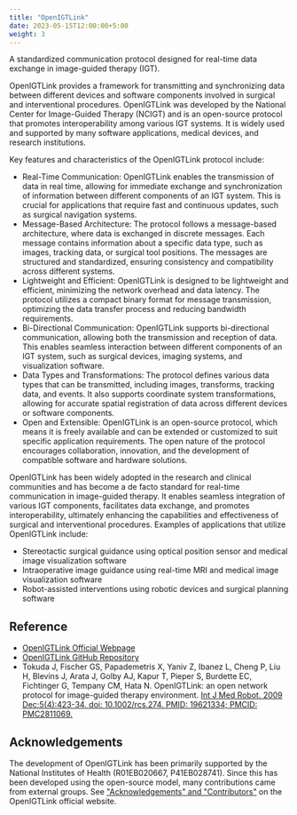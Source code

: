 ```yaml
---
title: "OpenIGTLink"
date: 2023-05-15T12:00:00+5:00
weight: 3
---
```


A standardized communication protocol designed for real-time data exchange in image-guided therapy (IGT). 

OpenIGTLink provides a framework for transmitting and synchronizing data between different devices and software components involved in surgical and interventional procedures. OpenIGTLink was developed by the National Center for Image-Guided Therapy (NCIGT) and is an open-source protocol that promotes interoperability among various IGT systems. It is widely used and supported by many software applications, medical devices, and research institutions.

Key features and characteristics of the OpenIGTLink protocol include:

- Real-Time Communication: OpenIGTLink enables the transmission of data in real time, allowing for immediate exchange and synchronization of information between different components of an IGT system. This is crucial for applications that require fast and continuous updates, such as surgical navigation systems.
- Message-Based Architecture: The protocol follows a message-based architecture, where data is exchanged in discrete messages. Each message contains information about a specific data type, such as images, tracking data, or surgical tool positions. The messages are structured and standardized, ensuring consistency and compatibility across different systems.
- Lightweight and Efficient: OpenIGTLink is designed to be lightweight and efficient, minimizing the network overhead and data latency. The protocol utilizes a compact binary format for message transmission, optimizing the data transfer process and reducing bandwidth requirements.
- Bi-Directional Communication: OpenIGTLink supports bi-directional communication, allowing both the transmission and reception of data. This enables seamless interaction between different components of an IGT system, such as surgical devices, imaging systems, and visualization software.
- Data Types and Transformations: The protocol defines various data types that can be transmitted, including images, transforms, tracking data, and events. It also supports coordinate system transformations, allowing for accurate spatial registration of data across different devices or software components.
- Open and Extensible: OpenIGTLink is an open-source protocol, which means it is freely available and can be extended or customized to suit specific application requirements. The open nature of the protocol encourages collaboration, innovation, and the development of compatible software and hardware solutions.

OpenIGTLink has been widely adopted in the research and clinical communities and has become a de facto standard for real-time communication in image-guided therapy. It enables seamless integration of various IGT components, facilitates data exchange, and promotes interoperability, ultimately enhancing the capabilities and effectiveness of surgical and interventional procedures. Examples of applications that utilize OpenIGTLink include:

- Stereotactic surgical guidance using optical position sensor and medical image visualization software
- Intraoperative image guidance using real-time MRI and medical image visualization software
- Robot-assisted interventions using robotic devices and surgical planning software


## Reference 

- [OpenIGTLink Official Webpage](http://openigtlink.org/)
- [OpenIGTLink GitHub Repository](https://github.com/openigtlink/OpenIGTLink)
- Tokuda J, Fischer GS, Papademetris X, Yaniv Z, Ibanez L, Cheng P, Liu H,
Blevins J, Arata J, Golby AJ, Kapur T, Pieper S, Burdette EC, Fichtinger G,
Tempany CM, Hata N. OpenIGTLink: an open network protocol for image-guided
therapy environment. [Int J Med Robot. 2009 Dec;5(4):423-34. doi:
10.1002/rcs.274. PMID: 19621334; PMCID: PMC2811069.](https://pubmed.ncbi.nlm.nih.gov/19621334/)


## Acknowledgements

The development of OpenIGTLink has been primarily supported by the National Institutes of Health (R01EB020667, P41EB028741). Since this has been developed using the open-source model, many contributions came from external groups. See ["Acknowledgements" and "Contributors"](http://openigtlink.org/about) on the OpenIGTLink official website.




